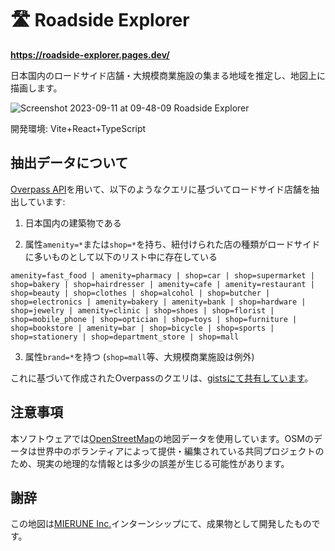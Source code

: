 # 🛣️ Roadside Explorer

**https://roadside-explorer.pages.dev/**

日本国内のロードサイド店舗・大規模商業施設の集まる地域を推定し、地図上に描画します。

![Screenshot 2023-09-11 at 09-48-09 Roadside Explorer](https://github.com/TadaTeruki/roadside-explorer/assets/69315285/911b71ae-edb4-4302-ba2d-996b9957aa37)

開発環境: Vite+React+TypeScript

## 抽出データについて


[Overpass API](https://wiki.openstreetmap.org/wiki/Overpass_API)を用いて、以下のようなクエリに基づいてロードサイド店舗を抽出しています:

1. 日本国内の建築物である

2. 属性`amenity=*`または`shop=*`を持ち、紐付けられた店の種類がロードサイドに多いものとして以下のリスト中に存在している
```
amenity=fast_food | amenity=pharmacy | shop=car | shop=supermarket | shop=bakery | shop=hairdresser | amenity=cafe | amenity=restaurant | shop=beauty | shop=clothes | shop=alcohol | shop=butcher | shop=electronics | amenity=bakery | amenity=bank | shop=hardware | shop=jewelry | amenity=clinic | shop=shoes | shop=florist | shop=mobile_phone | shop=optician | shop=toys | shop=furniture | shop=bookstore | amenity=bar | shop=bicycle | shop=sports | shop=stationery | shop=department_store | shop=mall
```

3. 属性`brand=*`を持つ (`shop=mall`等、大規模商業施設は例外)

これに基づいて作成されたOverpassのクエリは、[gistsにて共有しています](https://gist.github.com/TadaTeruki/db136753c7d10d95b0019c2a6ece32cd)。

## 注意事項

本ソフトウェアでは[OpenStreetMap](https://www.openstreetmap.org)の地図データを使用しています。OSMのデータは世界中のボランティアによって提供・編集されている共同プロジェクトのため、現実の地理的な情報とは多少の誤差が生じる可能性があります。

## 謝辞

この地図は[MIERUNE Inc.](https://www.mierune.co.jp/)インターンシップにて、成果物として開発したものです。

